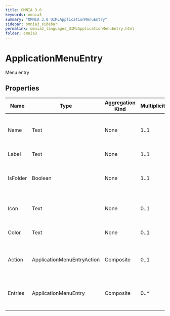 ```yaml
---
title: OMNIA 3.0
keywords: omnia3
summary: "OMNIA 3.0 UIMLApplicationMenuEntry"
sidebar: omnia3_sidebar
permalink: omnia3_languages_UIMLApplicationMenuEntry.html
folder: omnia3
---
```


# ApplicationMenuEntry
Menu entry
## Properties

| Name | Type | Aggregation Kind | Multiplicity | Description |
| --------- | --------- | --------- | --------- | --------- |
| Name | Text | None | 1..1 | The name of the entity (unique identifier). |
| Label | Text | None | 1..1 | Label to display. |
| IsFolder | Boolean | None | 1..1 | Folder entry. Group of other Menu entries. |
| Icon | Text | None | 0..1 | Icon to present with the entry. |
| Color | Text | None | 0..1 | Color related to entry. |
| Action | ApplicationMenuEntryAction | Composite | 0..1 | Will define how the system should behave. |
| Entries | ApplicationMenuEntry | Composite | 0..* | Child entries. Used in case of folders. |


